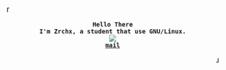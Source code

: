 <div align="justify">

<!-- Profile -->
<p align="left"><strong><samp>「</samp></strong></p>
  <p align="center">
    <samp>
      <b>
        Hello There
      <br>
        I'm Zrchx, a student that use GNU/Linux.
      </b>
      <br>
        <image src="https://readme-typing-svg.herokuapp.com/?font=Silkscreen&size=18&duration=7500&pause=2500&color=901515&center=true&vCenter=true&random=false&width=580&height=50&lines=~+I+like+code+minimal+programs+~;--+Zrchx+--">
      <br>
      <b>
        <a href="mailto:epsilonrf0@gmail.com">mail</a>
      </b>
    </samp>
  </p>  
<p align="right"><strong><samp>」</samp></strong></p>
